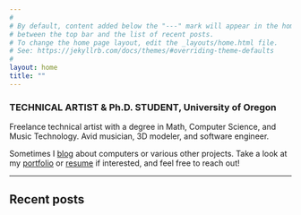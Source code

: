 ```yaml
---
#
# By default, content added below the "---" mark will appear in the home page
# between the top bar and the list of recent posts.
# To change the home page layout, edit the _layouts/home.html file.
# See: https://jekyllrb.com/docs/themes/#overriding-theme-defaults
#
layout: home
title: ""
---
```


### **TECHNICAL ARTIST & Ph.D. STUDENT, University of Oregon**  

Freelance technical artist with a degree in Math, Computer Science, and Music Technology. Avid musician, 3D modeler, and software engineer.  

Sometimes I [blog](/blog/) about computers or various other projects. Take a look at my [portfolio](/portfolio) or [resume](/resume) if interested, and feel free to reach out!

--------

## Recent posts
